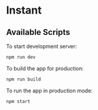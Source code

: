 # Instant

## Available Scripts

To start development server:

```sh
npm run dev
```

To build the app for production:

```sh
npm run build
```

To run the app in production mode:

```sh
npm start
```
